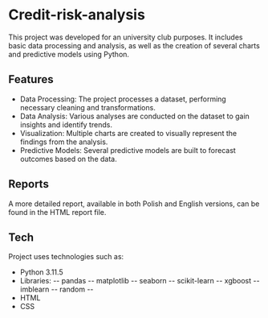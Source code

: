 # Credit-risk-analysis

This project was developed for an university club purposes. It includes basic data processing and analysis, as well as the creation of several charts and predictive models using Python.

## Features

- Data Processing: The project processes a dataset, performing necessary cleaning and transformations.
- Data Analysis: Various analyses are conducted on the dataset to gain insights and identify trends.
- Visualization: Multiple charts are created to visually represent the findings from the analysis.
- Predictive Models: Several predictive models are built to forecast outcomes based on the data.

## Reports

A more detailed report, available in both Polish and English versions, can be found in the HTML report file.

## Tech

Project uses technologies such as:

- Python 3.11.5
- Libraries: -- pandas -- matplotlib -- seaborn -- scikit-learn -- xgboost -- imblearn -- random --
- HTML
- CSS
